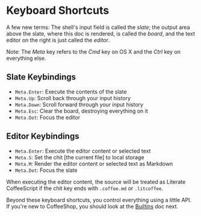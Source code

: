 # Keyboard Shortcuts

A few new terms: The shell's input field is called the *slate*; the output area above the
slate, where this doc is rendered, is called the *board*, and the text editor on the right
is just called the *editor*.

Note: The *Meta* key refers to the *Cmd* key on OS X and the *Ctrl* key on everything else.

## Slate Keybindings

- `Meta.Enter`: Execute the contents of the slate
- `Meta.Up`: Scroll back through your input history
- `Meta.Down`: Scroll forward through your input history
- `Meta.Esc`: Clear the board, destroying everything on it
- `Meta.Dot`: Focus the editor

## Editor Keybindings

- `Meta.Enter`: Execute the editor content or selected text
- `Meta.S`: Set the chit [the current file] to local storage
- `Meta.M`: Render the editor content or selected text as Markdown
- `Meta.Dot`: Focus the slate

When executing the editor content, the source will be treated as Literate CoffeeScript if
the chit key ends with `.coffee.md` or `.litcoffee`.

Beyond these keyboard shortcuts, you control everything using a little API. If you're new
to CoffeeShop, you should look at the [Builtins](/docs/book/builtins.md) doc next.
